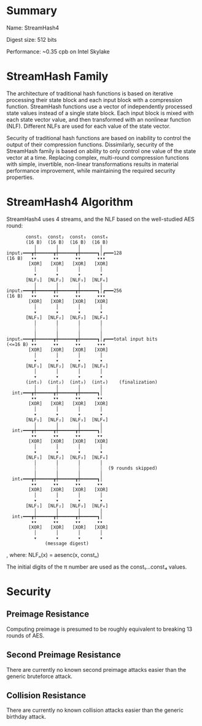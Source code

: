 # Summary

Name: StreamHash4

Digest size: 512 bits

Performance: ~0.35 cpb on Intel Skylake

# StreamHash Family

The architecture of traditional hash functions is based on iterative
processing their state block and each input block with a compression function.
StreamHash functions use a vector of independently processed state values
instead of a single state block.  Each input block is mixed with each state
vector value, and then transformed with an nonlinear function (NLF).
Different NLFs are used for each value of the state vector.

Security of traditional hash functions are based on inability to control the
output of their compression functions.  Dissimilarly, security of the
StreamHash family is based on ability to only control one value of the state
vector at a time.  Replacing complex, multi-round compression functions with
simple, invertible, non-linear transformations results in material performance
improvement, while maintaining the required security properties.

# StreamHash4 Algorithm

StreamHash4 uses 4 streams, and the NLF based on the well-studied AES round:

           const₁  const₂  const₃  const₄
           (16 B)  (16 B)  (16 B)  (16 B)
              │       │       │       │
    input₁━━━┳┿━━━━━━┳┿━━━━━━┳┿━━━━━━┓│┏━━━128
    (16 B)   ▾▾      ▾▾      ▾▾      ▾▾▾
            [XOR]   [XOR]   [XOR]   [XOR]
              │       │       │       │
              ▾       ▾       ▾       ▾
           [NLF₁]  [NLF₂]  [NLF₃]  [NLF₄]
              │       │       │       │
    input₂━━━┳┿━━━━━━┳┿━━━━━━┳┿━━━━━━┓│┏━━━256
    (16 B)   ▾▾      ▾▾      ▾▾      ▾▾▾
            [XOR]   [XOR]   [XOR]   [XOR]
              │       │       │       │
              ▾       ▾       ▾       ▾
           [NLF₁]  [NLF₂]  [NLF₃]  [NLF₄]
              │       │       │       │
              ┊       ┊       ┊       ┊
              │       │       │       │
    inputₙ━━━┳┿━━━━━━┳┿━━━━━━┳┿━━━━━━┓│┏━━━total input bits
    (<=16 B) ▾▾      ▾▾      ▾▾      ▾▾▾
            [XOR]   [XOR]   [XOR]   [XOR]
              │       │       │       │
              ▾       ▾       ▾       ▾
           [NLF₁]  [NLF₂]  [NLF₃]  [NLF₄]
              │       │       │       │
              ▾       ▾       ▾       ▾
           (int₁)  (int₂)  (int₃)  (int₄)    (finalization)
              │       │       │       │
      int₁━━━┳┿━━━━━━┳┿━━━━━━┳┿━━━━━━┓│
             ▾▾      ▾▾      ▾▾      ▾▾
            [XOR]   [XOR]   [XOR]   [XOR]
              │       │       │       │
              ▾       ▾       ▾       ▾
           [NLF₁]  [NLF₂]  [NLF₃]  [NLF₄]
              │       │       │       │
      int₂━━━┳┿━━━━━━┳┿━━━━━━┳┿━━━━━━┓│
             ▾▾      ▾▾      ▾▾      ▾▾
            [XOR]   [XOR]   [XOR]   [XOR]
              │       │       │       │
              ▾       ▾       ▾       ▾
           [NLF₁]  [NLF₂]  [NLF₃]  [NLF₄]
              │       │       │       │
              ┊       ┊       ┊       ┊  (9 rounds skipped)
              │       │       │       │
      int₄━━━┳┿━━━━━━┳┿━━━━━━┳┿━━━━━━┓│
             ▾▾      ▾▾      ▾▾      ▾▾
            [XOR]   [XOR]   [XOR]   [XOR]
              │       │       │       │
              ▾       ▾       ▾       ▾
           [NLF₁]  [NLF₂]  [NLF₃]  [NLF₄]
              │       │       │       │
      int₁━━━┳┿━━━━━━┳┿━━━━━━┳┿━━━━━━┓│
             ▾▾      ▾▾      ▾▾      ▾▾
            [XOR]   [XOR]   [XOR]   [XOR]
              │       │       │       │
              ▾       ▾       ▾       ▾
                  (message digest)

, where:
    NLFₙ(x) = aesenc(x, constₙ)

The initial digits of the π number are used as the const₁…const₄ values.

# Security

## Preimage Resistance

Computing preimage is presumed to be roughly equivalent to breaking 13 rounds of AES.

## Second Preimage Resistance

There are currently no known second preimage attacks easier than the generic bruteforce attack.

## Collision Resistance

There are currently no known collision attacks easier than the generic birthday attack.

